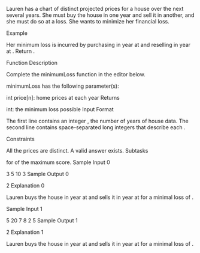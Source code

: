 Lauren has a chart of distinct projected prices for a house over the next several years. She must buy the house in one year and sell it in another, and she must do so at a loss. She wants to minimize her financial loss.

Example

Her minimum loss is incurred by purchasing in year  at  and reselling in year  at . Return .

Function Description

Complete the minimumLoss function in the editor below.

minimumLoss has the following parameter(s):

int price[n]: home prices at each year
Returns

int: the minimum loss possible
Input Format

The first line contains an integer , the number of years of house data.
The second line contains  space-separated long integers that describe each .

Constraints

All the prices are distinct.
A valid answer exists.
Subtasks

 for  of the maximum score.
Sample Input 0

3
5 10 3
Sample Output 0

2
Explanation 0

Lauren buys the house in year  at  and sells it in year  at  for a minimal loss of .

Sample Input 1

5
20 7 8 2 5
Sample Output 1

2
Explanation 1

Lauren buys the house in year  at  and sells it in year  at  for a minimal loss of .